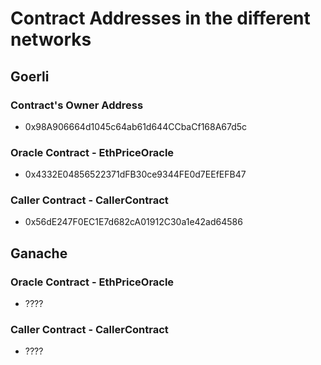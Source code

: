 # Contract Addresses in the different networks

## Goerli

### Contract's Owner Address
* 0x98A906664d1045c64ab61d644CCbaCf168A67d5c

### Oracle Contract - EthPriceOracle
* 0x4332E04856522371dFB30ce9344FE0d7EEfEFB47

### Caller Contract - CallerContract
* 0x56dE247F0EC1E7d682cA01912C30a1e42ad64586



## Ganache
### Oracle Contract - EthPriceOracle
* ????

### Caller Contract - CallerContract
* ????